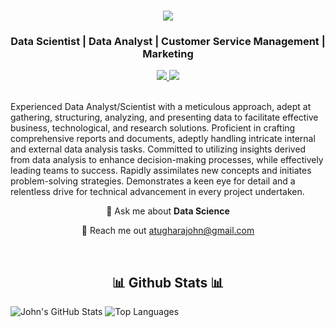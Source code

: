 <h1 align="center">
    <img src="https://readme-typing-svg.herokuapp.com/?font=Righteous&size=35&center=true&vCenter=true&width=500&height=70&duration=4000&lines=Hi+There!+👋;+I'm+John+Atughara!;" />
</h1>
<h3 align="center">Data Scientist | Data Analyst | Customer Service Management | Marketing</h3>


<div align="center"> 
  <a href="atugharajohn@gmail.com" target="_blank">
    <img src="https://img.shields.io/badge/Gmail-D14836?style=for-the-badge&logo=gmail&logoColor=white" target="_blank" />
  </a> 
  <a href="https://www.linkedin.com/in/atugharajohn/" target="_blank">
    <img src="https://img.shields.io/badge/LinkedIn-0077B5?style=for-the-badge&logo=linkedin&logoColor=white" target="_blank" />
  </a>
</div>

<br> 

Experienced Data Analyst/Scientist with a meticulous approach, adept at gathering, structuring, analyzing, and presenting data to facilitate effective business, technological, and research solutions. Proficient in crafting comprehensive reports and documents, adeptly handling intricate internal and external data analysis tasks. Committed to utilizing insights derived from data analysis to enhance decision-making processes, while effectively leading teams to success. Rapidly assimilates new concepts and initiates problem-solving strategies. Demonstrates a keen eye for detail and a relentless drive for technical advancement in every project undertaken.

<div align="center">
  
💬 Ask me about **Data Science**

📧 Reach me out atugharajohn@gmail.com

 </div>


<br/>

<h2 align="center">📊 Github Stats 📊</h2>

![John's GitHub Stats](https://github-readme-stats.vercel.app/api?username=atugharajohn&show_icons=true&theme=radical)
![Top Languages](https://github-readme-stats.vercel.app/api/top-langs/?username=atugharajohn&show_icons=true&theme=radical)
